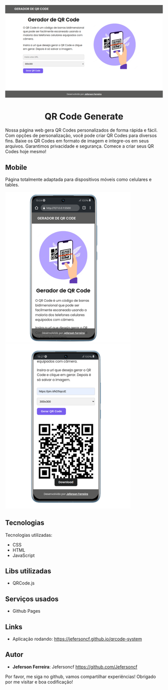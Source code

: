  <p align="center">
  <img alt="Banner" src="/img/desktop.png">
 </p>
 
  <h1 align="center">
    QR Code Generate
</h1>

Nossa página web gera QR Codes personalizados de forma rápida e fácil. Com opções de personalização, você pode criar QR Codes para diversos fins. 
Baixe os QR Codes em formato de imagem e integre-os em seus arquivos. Garantimos privacidade e segurança. Comece a criar seus QR Codes hoje mesmo!

## Mobile
Página totalmente adaptada para dispositivos móveis como celulares e tables.
 <div>
  <img alt="Imagem 01" width="400" src="/img/mobile.png"/>
   <img alt="Imagem 02" width="400" src="/img/mobile3.png"/>
 </div>
 
## Tecnologias
Tecnologias utilizadas:
* CSS
* HTML
* JavaScript

## Libs utilizadas 
* QRCode.js

## Serviços usados
  * Github Pages

## Links
 - Aplicação rodando: https://jefersoncf.github.io/qrcode-system
 
 ## Autor
 * **Jeferson Ferreira**: Jefersoncf https://github.com/Jefersoncf


Por favor, me siga no github, vamos compartilhar experiências!
Obrigado por me visitar e boa codificação!
 
